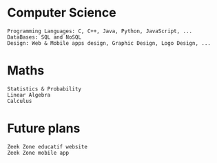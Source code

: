 # Computer Science
```
Programming Languages: C, C++, Java, Python, JavaScript, ...
DataBases: SQL and NoSQL
Design: Web & Mobile apps design, Graphic Design, Logo Design, ...
```

# Maths
```
Statistics & Probability
Linear Algebra
Calculus
```

# Future plans
```
Zeek Zone educatif website
Zeek Zone mobile app
```
